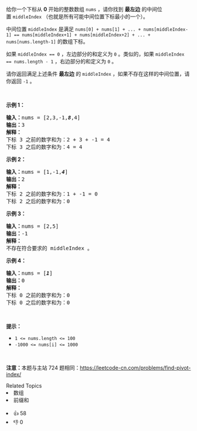 <p>给你一个下标从 <strong>0</strong>&nbsp;开始的整数数组&nbsp;<code>nums</code>&nbsp;，请你找到 <strong>最左边</strong>&nbsp;的中间位置&nbsp;<code>middleIndex</code>&nbsp;（也就是所有可能中间位置下标最小的一个）。</p>

<p>中间位置&nbsp;<code>middleIndex</code>&nbsp;是满足&nbsp;<code>nums[0] + nums[1] + ... + nums[middleIndex-1] == nums[middleIndex+1] + nums[middleIndex+2] + ... + nums[nums.length-1]</code>&nbsp;的数组下标。</p>

<p>如果&nbsp;<code>middleIndex == 0</code>&nbsp;，左边部分的和定义为 <code>0</code>&nbsp;。类似的，如果&nbsp;<code>middleIndex == nums.length - 1</code>&nbsp;，右边部分的和定义为&nbsp;<code>0</code>&nbsp;。</p>

<p>请你返回满足上述条件 <strong>最左边</strong>&nbsp;的<em>&nbsp;</em><code>middleIndex</code>&nbsp;，如果不存在这样的中间位置，请你返回&nbsp;<code>-1</code>&nbsp;。</p>

<p>&nbsp;</p>

<p><strong>示例 1：</strong></p>

<pre>
<b>输入：</b>nums = [2,3,-1,<em><strong>8</strong></em>,4]
<b>输出：</b>3
<strong>解释：</strong>
下标 3 之前的数字和为：2 + 3 + -1 = 4
下标 3 之后的数字和为：4 = 4
</pre>

<p><strong>示例 2：</strong></p>

<pre>
<b>输入：</b>nums = [1,-1,<em><strong>4</strong></em>]
<b>输出：</b>2
<strong>解释：</strong>
下标 2 之前的数字和为：1 + -1 = 0
下标 2 之后的数字和为：0
</pre>

<p><strong>示例 3：</strong></p>

<pre>
<b>输入：</b>nums = [2,5]
<b>输出：</b>-1
<b>解释：</b>
不存在符合要求的 middleIndex 。
</pre>

<p><strong>示例 4：</strong></p>

<pre>
<b>输入：</b>nums = [<em><strong>1</strong></em>]
<b>输出：</b>0
<strong>解释：</strong>
下标 0 之前的数字和为：0
下标 0 之后的数字和为：0
</pre>

<p>&nbsp;</p>

<p><strong>提示：</strong></p>

<ul> 
 <li><code>1 &lt;= nums.length &lt;= 100</code></li> 
 <li><code>-1000 &lt;= nums[i] &lt;= 1000</code></li> 
</ul>

<p>&nbsp;</p>

<p><strong>注意：</strong>本题与主站 724 题相同：<a href="https://leetcode-cn.com/problems/find-pivot-index/" target="_blank">https://leetcode-cn.com/problems/find-pivot-index/</a></p>

<div><div>Related Topics</div><div><li>数组</li><li>前缀和</li></div></div><br><div><li>👍 58</li><li>👎 0</li></div>